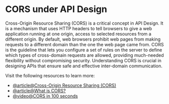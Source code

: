 # CORS under API Design

Cross-Origin Resource Sharing (CORS) is a critical concept in API Design. It is a mechanism that uses HTTP headers to tell browsers to give a web application running at one origin, access to selected resources from a different origin. By default, web browsers prohibit web pages from making requests to a different domain than the one the web page came from. CORS is the guideline that lets you configure a set of rules on the server to define which types of cross-domain requests are allowed, providing much-needed flexibility without compromising security. Understanding CORS is crucial in designing APIs that ensure safe and effective inter-domain communication.

Visit the following resources to learn more:

- [@article@Cross-Origin Resource Sharing (CORS)](https://developer.mozilla.org/en-US/docs/Web/HTTP/CORS)
- [@article@What is CORS?](https://aws.amazon.com/what-is/cross-origin-resource-sharing/)
- [@video@CORS in 100 seconds](https://www.youtube.com/watch?v=4KHiSt0oLJ0)